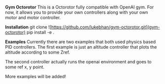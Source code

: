 **Gym Octorotor**
This is a Octorotor fully compatible with OpenAI gym. For now, it allows you to provide your own controllers along with your own motor and motor controller. 

**Installation**
git clone ![https://github.com/lukebhan/gym-octorotor.git](gym-octorotor)
pip install -e .

**Examples**
Currently there are two examples that both used physics based PID controllers. 
The first example is just an altitude controller that plots the altitude according to some Zref.

The second controller actually runs the openai environment and goes to some ref x, y point. 

More examples will be added!
